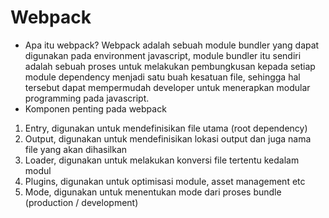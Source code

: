 # Webpack
- Apa itu webpack?
Webpack adalah sebuah module bundler yang dapat digunakan pada environment javascript, module bundler itu sendiri 
adalah sebuah proses untuk melakukan pembungkusan kepada setiap module dependency menjadi satu buah kesatuan file,
sehingga hal tersebut dapat mempermudah developer untuk menerapkan modular programming pada javascript.
- Komponen penting pada webpack
1. Entry, digunakan untuk mendefinisikan file utama (root dependency)
2. Output, digunakan untuk mendefinisikan lokasi output dan juga nama file yang akan dihasilkan
3. Loader, digunakan untuk melakukan konversi file tertentu kedalam modul
4. Plugins, digunakan untuk optimisasi module, asset management etc
5. Mode, digunakan untuk menentukan mode dari proses bundle (production / development)
